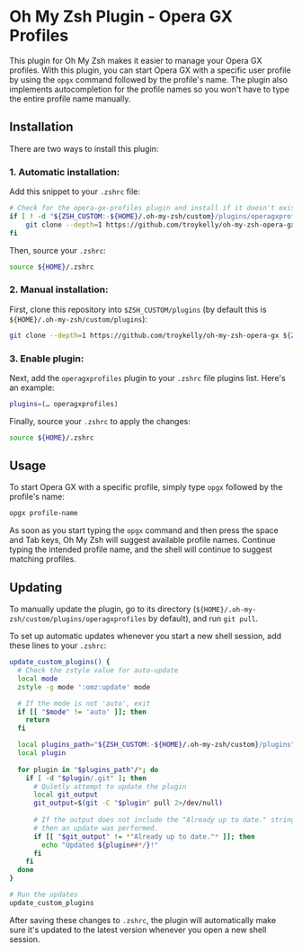 # Oh My Zsh Plugin - Opera GX Profiles

This plugin for Oh My Zsh makes it easier to manage your Opera GX profiles. With this plugin, you can start Opera GX with a specific user profile by using the `opgx` command followed by the profile's name. The plugin also implements autocompletion for the profile names so you won't have to type the entire profile name manually.

## Installation

There are two ways to install this plugin:

### 1. Automatic installation:

Add this snippet to your `.zshrc` file:

```zsh
# Check for the opera-gx-profiles plugin and install if it doesn't exist
if [ ! -d "${ZSH_CUSTOM:-${HOME}/.oh-my-zsh/custom}/plugins/operagxprofiles" ]; then
    git clone --depth=1 https://github.com/troykelly/oh-my-zsh-opera-gx ${ZSH_CUSTOM:-${HOME}/.oh-my-zsh/custom}/plugins/operagxprofiles
fi
```

Then, source your `.zshrc`:

```zsh
source ${HOME}/.zshrc
```

### 2. Manual installation:

First, clone this repository into `$ZSH_CUSTOM/plugins` (by default this is `${HOME}/.oh-my-zsh/custom/plugins`):

```zsh
git clone --depth=1 https://github.com/troykelly/oh-my-zsh-opera-gx ${ZSH_CUSTOM:-${HOME}/.oh-my-zsh/custom}/plugins/operagxprofiles
```

### 3. Enable plugin:

Next, add the `operagxprofiles` plugin to your `.zshrc` file plugins list. Here's an example:

```zsh
plugins=(… operagxprofiles)
```

Finally, source your `.zshrc` to apply the changes:

```zsh
source ${HOME}/.zshrc
```

## Usage

To start Opera GX with a specific profile, simply type `opgx` followed by the profile's name:

```zsh
opgx profile-name
```

As soon as you start typing the `opgx` command and then press the space and Tab keys, Oh My Zsh will suggest available profile names. Continue typing the intended profile name, and the shell will continue to suggest matching profiles.

## Updating

To manually update the plugin, go to its directory (`${HOME}/.oh-my-zsh/custom/plugins/operagxprofiles` by default), and run `git pull`.

To set up automatic updates whenever you start a new shell session, add these lines to your `.zshrc`:

```zsh
update_custom_plugins() {
  # Check the zstyle value for auto-update
  local mode
  zstyle -g mode ':omz:update' mode 

  # If the mode is not 'auto', exit
  if [[ "$mode" != 'auto' ]]; then
    return
  fi

  local plugins_path="${ZSH_CUSTOM:-${HOME}/.oh-my-zsh/custom}/plugins"
  local plugin
  
  for plugin in "$plugins_path"/*; do
    if [ -d "$plugin/.git" ]; then
      # Quietly attempt to update the plugin
      local git_output
      git_output=$(git -C "$plugin" pull 2>/dev/null)
      
      # If the output does not include the "Already up to date." string,
      # then an update was performed.
      if [[ "$git_output" != *"Already up to date."* ]]; then
        echo "Updated ${plugin##*/}!"
      fi
    fi
  done
}

# Run the updates
update_custom_plugins
```

After saving these changes to `.zshrc`, the plugin will automatically make sure it's updated to the latest version whenever you open a new shell session.